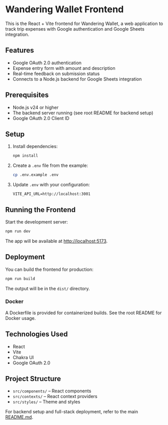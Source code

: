 # Wandering Wallet Frontend

This is the React + Vite frontend for Wandering Wallet, a web application to track trip expenses with Google authentication and Google Sheets integration.

## Features

- Google OAuth 2.0 authentication
- Expense entry form with amount and description
- Real-time feedback on submission status
- Connects to a Node.js backend for Google Sheets integration

## Prerequisites

- Node.js v24 or higher
- The backend server running (see root README for backend setup)
- Google OAuth 2.0 Client ID

## Setup

1. Install dependencies:
   ```bash
   npm install
   ```

2. Create a `.env` file from the example:
   ```bash
   cp .env.example .env
   ```

3. Update `.env` with your configuration:
   ```
   VITE_API_URL=http://localhost:3001
   ```

## Running the Frontend

Start the development server:
```bash
npm run dev
```
The app will be available at [http://localhost:5173](http://localhost:5173).

## Deployment

You can build the frontend for production:
```bash
npm run build
```
The output will be in the `dist/` directory.

### Docker

A Dockerfile is provided for containerized builds. See the root README for Docker usage.

## Technologies Used

- React
- Vite
- Chakra UI
- Google OAuth 2.0

## Project Structure

- `src/components/` – React components
- `src/contexts/` – React context providers
- `src/styles/` – Theme and styles

For backend setup and full-stack deployment, refer to the main [README.md](../README.md).
